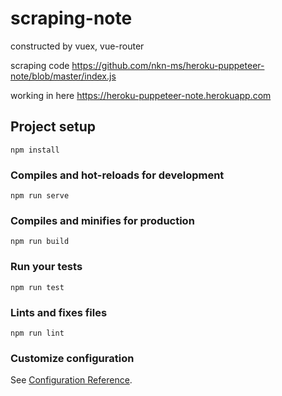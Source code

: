 # scraping-note
constructed by vuex, vue-router

scraping code
https://github.com/nkn-ms/heroku-puppeteer-note/blob/master/index.js

working in here
https://heroku-puppeteer-note.herokuapp.com

## Project setup
```
npm install
```

### Compiles and hot-reloads for development
```
npm run serve
```

### Compiles and minifies for production
```
npm run build
```

### Run your tests
```
npm run test
```

### Lints and fixes files
```
npm run lint
```

### Customize configuration
See [Configuration Reference](https://cli.vuejs.org/config/).
